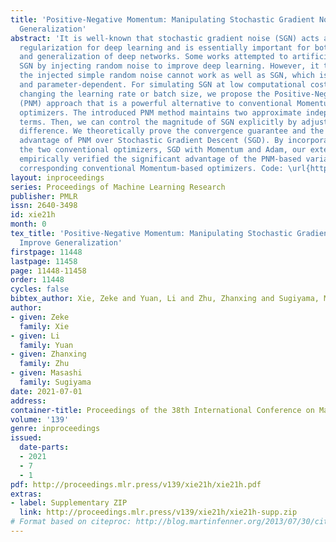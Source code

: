 ```yaml
---
title: 'Positive-Negative Momentum: Manipulating Stochastic Gradient Noise to Improve
  Generalization'
abstract: 'It is well-known that stochastic gradient noise (SGN) acts as implicit
  regularization for deep learning and is essentially important for both optimization
  and generalization of deep networks. Some works attempted to artificially simulate
  SGN by injecting random noise to improve deep learning. However, it turned out that
  the injected simple random noise cannot work as well as SGN, which is anisotropic
  and parameter-dependent. For simulating SGN at low computational costs and without
  changing the learning rate or batch size, we propose the Positive-Negative Momentum
  (PNM) approach that is a powerful alternative to conventional Momentum in classic
  optimizers. The introduced PNM method maintains two approximate independent momentum
  terms. Then, we can control the magnitude of SGN explicitly by adjusting the momentum
  difference. We theoretically prove the convergence guarantee and the generalization
  advantage of PNM over Stochastic Gradient Descent (SGD). By incorporating PNM into
  the two conventional optimizers, SGD with Momentum and Adam, our extensive experiments
  empirically verified the significant advantage of the PNM-based variants over the
  corresponding conventional Momentum-based optimizers. Code: \url{https://github.com/zeke-xie/Positive-Negative-Momentum}.'
layout: inproceedings
series: Proceedings of Machine Learning Research
publisher: PMLR
issn: 2640-3498
id: xie21h
month: 0
tex_title: 'Positive-Negative Momentum: Manipulating Stochastic Gradient Noise to
  Improve Generalization'
firstpage: 11448
lastpage: 11458
page: 11448-11458
order: 11448
cycles: false
bibtex_author: Xie, Zeke and Yuan, Li and Zhu, Zhanxing and Sugiyama, Masashi
author:
- given: Zeke
  family: Xie
- given: Li
  family: Yuan
- given: Zhanxing
  family: Zhu
- given: Masashi
  family: Sugiyama
date: 2021-07-01
address:
container-title: Proceedings of the 38th International Conference on Machine Learning
volume: '139'
genre: inproceedings
issued:
  date-parts:
  - 2021
  - 7
  - 1
pdf: http://proceedings.mlr.press/v139/xie21h/xie21h.pdf
extras:
- label: Supplementary ZIP
  link: http://proceedings.mlr.press/v139/xie21h/xie21h-supp.zip
# Format based on citeproc: http://blog.martinfenner.org/2013/07/30/citeproc-yaml-for-bibliographies/
---
```

